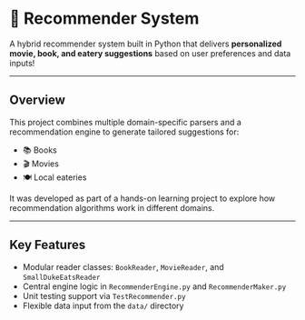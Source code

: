 # 🎯 Recommender System

A hybrid recommender system built in Python that delivers **personalized movie, book, and eatery suggestions** based on user preferences and data inputs!

---

## Overview

This project combines multiple domain-specific parsers and a recommendation engine to generate tailored suggestions for:
- 📚 Books
- 🎬 Movies
- 🍽️ Local eateries

It was developed as part of a hands-on learning project to explore how recommendation algorithms work in different domains.

---

## Key Features

- Modular reader classes: `BookReader`, `MovieReader`, and `SmallDukeEatsReader`
- Central engine logic in `RecommenderEngine.py` and `RecommenderMaker.py`
- Unit testing support via `TestRecommender.py`
- Flexible data input from the `data/` directory


